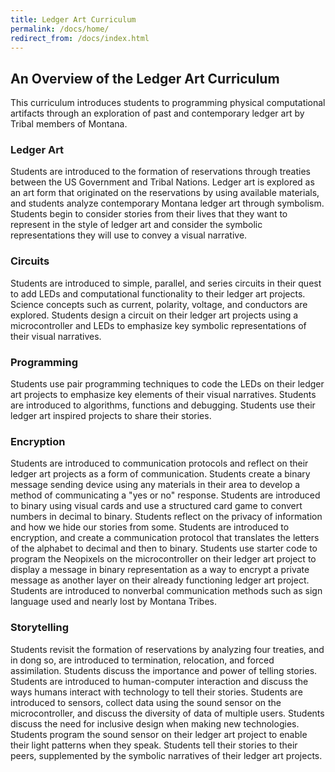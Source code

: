 ```yaml
---
title: Ledger Art Curriculum
permalink: /docs/home/
redirect_from: /docs/index.html
---
```


## An Overview of the Ledger Art Curriculum

This curriculum introduces students to programming physical computational
artifacts through an exploration of past and contemporary ledger art by Tribal
members of Montana.

### Ledger Art
Students are introduced to the formation of reservations through treaties
between the US Government and Tribal Nations. Ledger art is explored as an art
form that originated on the reservations by using available materials, and students
analyze contemporary Montana ledger art through symbolism. Students
begin to consider stories from their lives that they want to represent in the style
of ledger art and consider the symbolic representations they will use to convey
a visual narrative.

### Circuits
Students are introduced to simple, parallel, and series circuits in their quest
to add LEDs and computational functionality to their ledger art projects. Science
concepts such as current, polarity, voltage, and conductors are explored. Students
design a circuit on their ledger art projects using a microcontroller and LEDs
to emphasize key symbolic representations of their visual narratives.

### Programming
Students use pair programming techniques to code the LEDs on their ledger art
projects to emphasize key elements of their visual narratives. Students are
introduced to algorithms, functions and debugging. Students use their ledger art
inspired projects to share their stories.

### Encryption
Students are introduced to communication protocols and reflect on their ledger
art projects as a form of communication. Students create a binary message sending
device using any materials in their area to develop a method of communicating
a "yes or no" response. Students are introduced to binary using visual cards and use
a structured card game to convert numbers in decimal to binary. Students reflect
on the privacy of information and how we hide our stories from some. Students
are introduced to encryption, and create a communication protocol that translates
the letters of the alphabet to decimal and then to binary. Students use starter
code to program the Neopixels on the microcontroller on their ledger art project
to display a message in binary representation as a way to encrypt a private message
as another layer on their already functioning ledger art project. Students are
introduced to nonverbal communication methods such as sign language used and nearly
lost by Montana Tribes.

### Storytelling
Students revisit the formation of reservations by analyzing four treaties, and
in dong so, are introduced to termination, relocation, and forced assimilation.
Students discuss the importance and power of telling stories. Students are introduced
to human-computer interaction and discuss the ways humans interact with technology
to tell their stories. Students are introduced to sensors, collect data using
the sound sensor on the microcontroller, and discuss the diversity of data of
multiple users. Students discuss the need for inclusive design when making new
technologies. Students program the sound sensor on their ledger art project to
enable their light patterns when they speak. Students tell their stories to their
peers, supplemented by the symbolic narratives of their ledger art projects.
